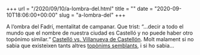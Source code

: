 +++
url = "/2020/09/10/a-lombra-del.html"
title = ""
date = "2020-09-10T18:06:00+00:00"
slug = "a-lombra-del"
+++

A l‘ombra del Fadrí, mentalitat de campanar. Que trist: “…decir a todo el mundo que el nombre de nuestra ciudad es Castelló y no puede haber otro topónimo similar.“ [Castelló vs. Villanueva de Castellón](https://www.elperiodicomediterraneo.com/noticias/castellon/que-opinas-decision-consell-quitarle-exclusividad-toponimo-castelloeuros_1312412.html). Molt malament si no sabia que existeixen tants altres [topònims semblants](https://ca.wikipedia.org/wiki/Castelló), i si ho sabia…

